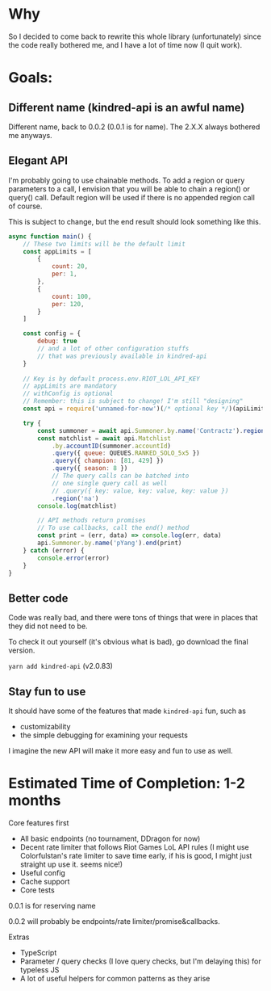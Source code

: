 # Why

So I decided to come back to rewrite this whole library (unfortunately) since the code really bothered me, and I have a lot of time now (I quit work).

# Goals:

## Different name (kindred-api is an awful name)

Different name, back to 0.0.2 (0.0.1 is for name). The 2.X.X always bothered me anyways.

## Elegant API

I'm probably going to use chainable methods. To add a region or query parameters to a call, I envision that you will be able to chain a region() or query() call. Default region will be used if there is no appended region call of course.

This is subject to change, but the end result should look something like this.

```javascript
async function main() {
    // These two limits will be the default limit
    const appLimits = [
        {
            count: 20,
            per: 1,
        },
        {
            count: 100,
            per: 120,
        }
    ]

    const config = {
        debug: true
        // and a lot of other configuration stuffs
        // that was previously available in kindred-api
    }
    
    // Key is by default process.env.RIOT_LOL_API_KEY
    // appLimits are mandatory
    // withConfig is optional
    // Remember: this is subject to change! I'm still "designing"
    const api = require('unnamed-for-now')(/* optional key */)(apiLimits).withConfig(config)

    try {
        const summoner = await api.Summoner.by.name('Contractz').region('na')
        const matchlist = await api.Matchlist
            .by.accountID(summoner.accountId)
            .query({ queue: QUEUES.RANKED_SOLO_5x5 })
            .query({ champion: [81, 429] })
            .query({ season: 8 })
            // The query calls can be batched into
            // one single query call as well
            // .query({ key: value, key: value, key: value })
            .region('na')
        console.log(matchlist)

        // API methods return promises
        // To use callbacks, call the end() method
        const print = (err, data) => console.log(err, data)
        api.Summoner.by.name('pYang').end(print)
    } catch (error) {
        console.error(error)
    }
}
```

## Better code

Code was really bad, and there were tons of things that were in places that they did not need to be.

To check it out yourself (it's obvious what is bad), go download the final version.

```yarn add kindred-api``` (v2.0.83)

## Stay fun to use

It should have some of the features that made `kindred-api` fun, such as
* customizability
* the simple debugging for examining your requests

I imagine the new API will make it more easy and fun to use as well.

# Estimated Time of Completion: 1-2 months

Core features first
* All basic endpoints (no tournament, DDragon for now)
* Decent rate limiter that follows Riot Games LoL API rules (I might use Colorfulstan's rate limiter to save time early, if his is good, I might just straight up use it. seems nice!)
* Useful config
* Cache support
* Core tests

0.0.1 is for reserving name

0.0.2 will probably be endpoints/rate limiter/promise&callbacks.

Extras
* TypeScript
* Parameter / query checks (I love query checks, but I'm delaying this) for typeless JS
* A lot of useful helpers for common patterns as they arise
